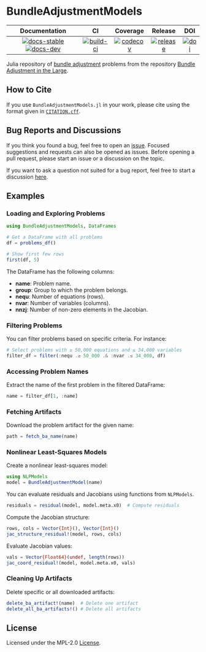 # BundleAdjustmentModels

| **Documentation** | **CI** | **Coverage** | **Release** | **DOI** |
|:-----------------:|:------:|:------------:|:-----------:|:-------:|
| [![docs-stable][docs-stable-img]][docs-stable-url] [![docs-dev][docs-dev-img]][docs-dev-url] | [![build-ci][build-ci-img]][build-ci-url] | [![codecov][codecov-img]][codecov-url] | [![release][release-img]][release-url] | [![doi][doi-img]][doi-url] |

[docs-stable-img]: https://img.shields.io/badge/docs-stable-blue.svg
[docs-stable-url]: https://juliasmoothoptimizers.github.io/BundleAdjustmentModels.jl/stable/
[docs-dev-img]: https://img.shields.io/badge/docs-dev-purple.svg
[docs-dev-url]: https://juliasmoothoptimizers.github.io/BundleAdjustmentModels.jl/dev/
[build-ci-img]: https://github.com/JuliaSmoothOptimizers/BundleAdjustmentModels.jl/workflows/CI/badge.svg?branch=main
[build-ci-url]: https://github.com/JuliaSmoothOptimizers/BundleAdjustmentModels.jl/actions
[codecov-img]: https://codecov.io/gh/JuliaSmoothOptimizers/BundleAdjustmentModels.jl/branch/main/graph/badge.svg
[codecov-url]: https://app.codecov.io/gh/JuliaSmoothOptimizers/BundleAdjustmentModels.jl
[release-img]: https://img.shields.io/github/v/release/JuliaSmoothOptimizers/BundleAdjustmentModels.jl.svg?style=flat-square
[release-url]: https://github.com/JuliaSmoothOptimizers/BundleAdjustmentModels.jl/releases
[doi-img]: https://zenodo.org/badge/383587358.svg
[doi-url]: https://zenodo.org/badge/latestdoi/383587358

Julia repository of [bundle adjustment](https://en.wikipedia.org/wiki/Bundle_adjustment) problems from the repository [Bundle Adjustment in the Large](http://grail.cs.washington.edu/projects/bal/).

## How to Cite

If you use `BundleAdjustmentModels.jl` in your work, please cite using the format given in [`CITATION.cff`](https://github.com/JuliaSmoothOptimizers/BundleAdjustmentModels.jl/blob/main/CITATION.cff).

## Bug Reports and Discussions

If you think you found a bug, feel free to open an [issue](https://github.com/JuliaSmoothOptimizers/BundleAdjustmentModels.jl/issues).
Focused suggestions and requests can also be opened as issues. Before opening a pull request, please start an issue or a discussion on the topic.

If you want to ask a question not suited for a bug report, feel free to start a discussion [here](https://github.com/JuliaSmoothOptimizers/Organization/discussions).

## Examples

### Loading and Exploring Problems

```julia
using BundleAdjustmentModels, DataFrames

# Get a DataFrame with all problems
df = problems_df()

# Show first few rows
first(df, 5)
```

The DataFrame has the following columns:

- **name**: Problem name.
- **group**: Group to which the problem belongs.
- **nequ**: Number of equations (rows).
- **nvar**: Number of variables (columns).
- **nnzj**: Number of non-zero elements in the Jacobian.

### Filtering Problems

You can filter problems based on specific criteria. For instance:

```julia
# Select problems with ≥ 50,000 equations and ≤ 34,000 variables
filter_df = filter(:nequ .≥ 50_000 .& :nvar .≤ 34_000, df)
```

### Accessing Problem Names

Extract the name of the first problem in the filtered DataFrame:

```julia
name = filter_df[1, :name]
```

### Fetching Artifacts

Download the problem artifact for the given name:

```julia
path = fetch_ba_name(name)
```

### Nonlinear Least-Squares Models

Create a nonlinear least-squares model:

```julia
using NLPModels
model = BundleAdjustmentModel(name)
```

You can evaluate residuals and Jacobians using functions from `NLPModels`.

```julia
residuals = residual(model, model.meta.x0)  # Compute residuals
```

Compute the Jacobian structure:

```julia
rows, cols = Vector{Int}(), Vector{Int}()
jac_structure_residual!(model, rows, cols)
```

Evaluate Jacobian values:

```julia
vals = Vector{Float64}(undef, length(rows))
jac_coord_residual!(model, model.meta.x0, vals)
```

### Cleaning Up Artifacts

Delete specific or all downloaded artifacts:

```julia
delete_ba_artifact!(name)  # Delete one artifact
delete_all_ba_artifacts!() # Delete all artifacts
```

## License

Licensed under the MPL-2.0 [License](LICENSE.md).

